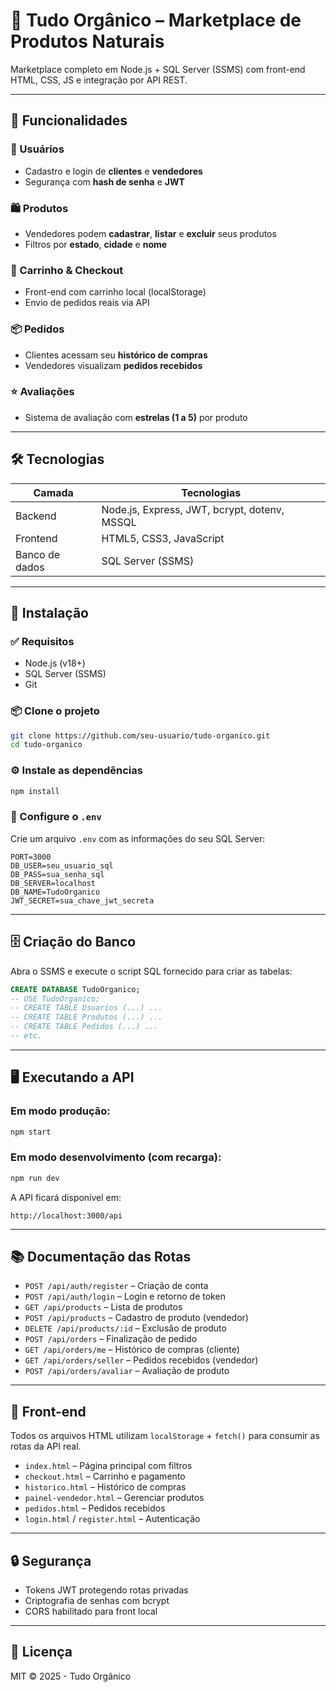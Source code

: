 # 🌱 Tudo Orgânico – Marketplace de Produtos Naturais

Marketplace completo em Node.js + SQL Server (SSMS) com front-end HTML, CSS, JS e integração por API REST.

---

## 🚀 Funcionalidades

### 👥 Usuários
- Cadastro e login de **clientes** e **vendedores**
- Segurança com **hash de senha** e **JWT**

### 🛍 Produtos
- Vendedores podem **cadastrar**, **listar** e **excluir** seus produtos
- Filtros por **estado**, **cidade** e **nome**

### 🧺 Carrinho & Checkout
- Front-end com carrinho local (localStorage)
- Envio de pedidos reais via API

### 📦 Pedidos
- Clientes acessam seu **histórico de compras**
- Vendedores visualizam **pedidos recebidos**

### ⭐ Avaliações
- Sistema de avaliação com **estrelas (1 a 5)** por produto

---

## 🛠️ Tecnologias

| Camada | Tecnologias |
|--------|-------------|
| Backend | Node.js, Express, JWT, bcrypt, dotenv, MSSQL |
| Frontend | HTML5, CSS3, JavaScript |
| Banco de dados | SQL Server (SSMS) |

---

## 🧰 Instalação

### ✅ Requisitos
- Node.js (v18+)
- SQL Server (SSMS)
- Git

### 📦 Clone o projeto
```bash
git clone https://github.com/seu-usuario/tudo-organico.git
cd tudo-organico
```

### ⚙️ Instale as dependências
```bash
npm install
```

### 🔑 Configure o `.env`
Crie um arquivo `.env` com as informações do seu SQL Server:

```env
PORT=3000
DB_USER=seu_usuario_sql
DB_PASS=sua_senha_sql
DB_SERVER=localhost
DB_NAME=TudoOrganico
JWT_SECRET=sua_chave_jwt_secreta
```

---

## 🗄️ Criação do Banco

Abra o SSMS e execute o script SQL fornecido para criar as tabelas:

```sql
CREATE DATABASE TudoOrganico;
-- USE TudoOrganico;
-- CREATE TABLE Usuarios (...) ...
-- CREATE TABLE Produtos (...) ...
-- CREATE TABLE Pedidos (...) ...
-- etc.
```

---

## 🖥️ Executando a API

### Em modo produção:
```bash
npm start
```

### Em modo desenvolvimento (com recarga):
```bash
npm run dev
```

A API ficará disponível em:

```
http://localhost:3000/api
```

---

## 📚 Documentação das Rotas

- `POST /api/auth/register` – Criação de conta
- `POST /api/auth/login` – Login e retorno de token
- `GET /api/products` – Lista de produtos
- `POST /api/products` – Cadastro de produto (vendedor)
- `DELETE /api/products/:id` – Exclusão de produto
- `POST /api/orders` – Finalização de pedido
- `GET /api/orders/me` – Histórico de compras (cliente)
- `GET /api/orders/seller` – Pedidos recebidos (vendedor)
- `POST /api/orders/avaliar` – Avaliação de produto

---

## 💚 Front-end

Todos os arquivos HTML utilizam `localStorage` + `fetch()` para consumir as rotas da API real.

- `index.html` – Página principal com filtros
- `checkout.html` – Carrinho e pagamento
- `historico.html` – Histórico de compras
- `painel-vendedor.html` – Gerenciar produtos
- `pedidos.html` – Pedidos recebidos
- `login.html` / `register.html` – Autenticação

---

## 🔒 Segurança

- Tokens JWT protegendo rotas privadas
- Criptografia de senhas com bcrypt
- CORS habilitado para front local

---

## 📄 Licença

MIT © 2025 - Tudo Orgânico